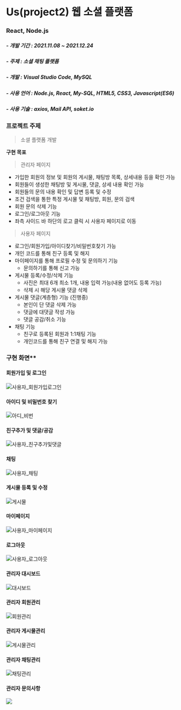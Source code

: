 # Us(project2) 웹 소셜 플랫폼
### React, Node.js
##### - 개발 기간 : 2021.11.08 ~ 2021.12.24
##### - 주제 : 소셜 채팅 플랫폼
##### - 개발 : Visual Studio Code, MySQL
##### - 사용 언어 : Node.js, React, My-SQL, HTML5, CSS3, Javascript(ES6)
##### - 사용 기술 : axios, Mail API, soket.io

### 프로젝트 주제
> 소셜 플랫폼 개발

**구현 목표**
> 관리자 페이지
+ 가입한 회원의 정보 및 회원의 게시물, 채팅방 목록, 상세내용 등을 확인 가능
+ 회원들이 생성한 채팅방 및 게시물, 댓글, 상세 내용 확인 가능
+ 회원들의 문의 내용 확인 및 답변 등록 및 수정
+ 조건 검색을 통한 특정 게시물 및 채팅방, 회원, 문의 검색
+ 회원 문의 삭제 기능
+ 로그인/로그아웃 기능
+ 좌측 사이드 바 하단의 로고 클릭 시 사용자 페이지로 이동
> 사용자 페이지
+ 로그인/회원가입/아이디찾기/비밀번호찾기 가능
+ 개인 코드를 통해 친구 등록 및 해지
+ 마이페이지를 통해 프로필 수정 및 문의하기 기능
  +  문의하기를 통해 신고 가능
+ 게시물 등록/수정/삭제 기능
  + 사진은 최대 6개 최소 1개, 내용 입력 가능(내용 없어도 등록 가능)
  + 삭제 시 해당 게시물 댓글 삭제
+ 게시물 댓글(계층형) 기능 (진행중)
  + 본인이 단 댓글 삭제 가능
  + 댓글에 대댓글 작성 가능
  + 댓글 공감/취소 기능
+ 채팅 기능
  + 친구로 등록된 회원과 1:1채팅 기능
  + 개인코드를 통해 친구 연결 및 해지 가능

### 구현 화면**
#### 회원가입 및 로그인
![사용자_회원가입로그인](https://user-images.githubusercontent.com/86812172/149651996-9e14e78b-5999-46e4-876c-bd7075aa0c95.gif)
#### 아이디 및 비밀번호 찾기
![아디_비번](/img/사용자_아디_비번찾기.gif)
#### 친구추가 및 댓글/공감
![사용자_친구추가및댓글](https://user-images.githubusercontent.com/86812172/149652105-220a60ce-b812-4ba9-80d0-06c08c50b708.gif)
#### 채팅
![사용자_채팅](https://user-images.githubusercontent.com/86812172/149652157-c74ce945-ddd8-4976-a334-23b37cb6bdd7.gif)
#### 게시물 등록 및 수정
![게시물](/img/사용자_게시물.gif)
#### 마이페이지
![사용자_마이페이지](https://user-images.githubusercontent.com/86812172/149652186-aeadddaf-20ac-4415-96a2-33ac2070b9f0.gif)
#### 로그아웃
![사용자_로그아웃](https://user-images.githubusercontent.com/86812172/149652071-d02d2ade-3199-45f8-99f1-30a72a206e5d.gif)
#### 관리자 대시보드
![대시보드](/img/관리자_대시보드.gif)
#### 관리자 회원관리
![회원관리](/img/관리자_회원관리.gif)
#### 관리자 게시물관리
![게시물관리](/img/관리자_게시물관리.gif)
#### 관리자 채팅관리
![채팅관리](/img/관리자_채팅관리.gif)
#### 관리자 문의사항
![](/img/관리자_문의사항.gif)
